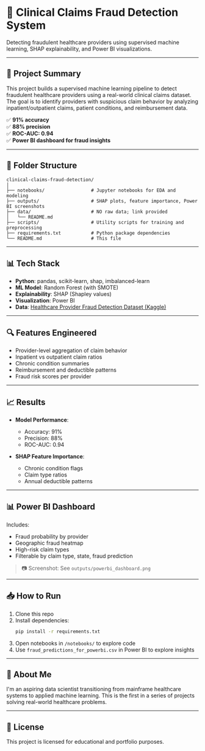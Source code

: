 # 🏥 Clinical Claims Fraud Detection System

Detecting fraudulent healthcare providers using supervised machine learning, SHAP explainability, and Power BI visualizations.

---

## 📌 Project Summary

This project builds a supervised machine learning pipeline to detect fraudulent healthcare providers using a real-world clinical claims dataset. The goal is to identify providers with suspicious claim behavior by analyzing inpatient/outpatient claims, patient conditions, and reimbursement data.

✅ **91% accuracy**  
✅ **88% precision**  
✅ **ROC-AUC: 0.94**  
✅ **Power BI dashboard for fraud insights**

---

## 📂 Folder Structure

```
clinical-claims-fraud-detection/
│
├── notebooks/                 # Jupyter notebooks for EDA and modeling
├── outputs/                   # SHAP plots, feature importance, Power BI screenshots
├── data/                      # NO raw data; link provided
│   └── README.md
├── scripts/                   # Utility scripts for training and preprocessing
├── requirements.txt           # Python package dependencies
└── README.md                  # This file
```

---

## 📊 Tech Stack

- **Python**: pandas, scikit-learn, shap, imbalanced-learn
- **ML Model**: Random Forest (with SMOTE)
- **Explainability**: SHAP (Shapley values)
- **Visualization**: Power BI
- **Data**: [Healthcare Provider Fraud Detection Dataset (Kaggle)](https://www.kaggle.com/datasets/rohitrox/healthcare-provider-fraud-detection-analysis)

---

## 🔍 Features Engineered

- Provider-level aggregation of claim behavior
- Inpatient vs outpatient claim ratios
- Chronic condition summaries
- Reimbursement and deductible patterns
- Fraud risk scores per provider

---

## 📈 Results

- **Model Performance**:  
  - Accuracy: 91%  
  - Precision: 88%  
  - ROC-AUC: 0.94

- **SHAP Feature Importance**:
  - Chronic condition flags
  - Claim type ratios
  - Annual deductible patterns

---

## 📊 Power BI Dashboard

Includes:
- Fraud probability by provider
- Geographic fraud heatmap
- High-risk claim types
- Filterable by claim type, state, fraud prediction

> 📷 Screenshot: See `outputs/powerbi_dashboard.png`

---

## 📥 How to Run

1. Clone this repo
2. Install dependencies:
   ```bash
   pip install -r requirements.txt
   ```
3. Open notebooks in `/notebooks/` to explore code
4. Use `fraud_predictions_for_powerbi.csv` in Power BI to explore insights

---

## 🧠 About Me

I'm an aspiring data scientist transitioning from mainframe healthcare systems to applied machine learning. This is the first in a series of projects solving real-world healthcare problems.

---

## 📄 License

This project is licensed for educational and portfolio purposes.
